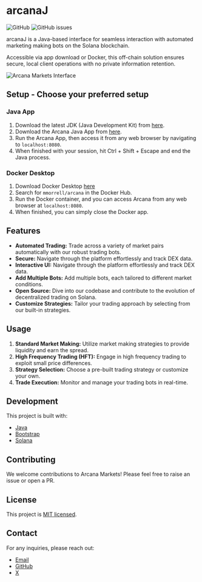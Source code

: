 # arcanaJ

![GitHub](https://img.shields.io/github/license/makolabs-xyz/arcana)
![GitHub issues](https://img.shields.io/github/issues/makolabs-xyz/arcana)

arcanaJ is a Java-based interface for seamless interaction with automated marketing making bots on the Solana blockchain. 

Accessible via app download or Docker, this off-chain solution ensures secure, local client operations with no private information retention.

![Arcana Markets Interface](https://github.com/makolabs-xyz/arcana/assets/90412655/272b4237-79f6-4cb6-a58a-155bda194cbc)

## Setup - Choose your preferred setup

### Java App
1. Download the latest JDK (Java Development Kit) from [here](https://www.oracle.com/java/technologies/javase-jdk15-downloads.html).
2. Download the Arcana Java App from [here](https://arcana.markets/arcana-1.0.jar).
3. Run the Arcana App, then access it from any web browser by navigating to `localhost:8080`.
4. When finished with your session, hit Ctrl + Shift + Escape and end the Java process.

### Docker Desktop
1. Download Docker Desktop [here](https://www.docker.com/products/docker-desktop/)
2. Search for `mmorrell/arcana` in the Docker Hub.
3. Run the Docker container, and you can access Arcana from any web browser at `localhost:8080`.
4. When finished, you can simply close the Docker app.


## Features

- **Automated Trading:** Trade across a variety of market pairs automatically with our robust trading bots.
- **Secure:** Navigate through the platform effortlessly and track DEX data.
- **Interactive UI:** Navigate through the platform effortlessly and track DEX data.
- **Add Multiple Bots:** Add multiple bots, each tailored to different market conditions.
- **Open Source:** Dive into our codebase and contribute to the evolution of decentralized trading on Solana.
- **Customize Strategies:** Tailor your trading approach by selecting from our built-in strategies.

## Usage

1. **Standard Market Making:** Utilize market making strategies to provide liquidity and earn the spread.
2. **High Frequency Trading (HFT):** Engage in high frequency trading to exploit small price differences.
4. **Strategy Selection:** Choose a pre-built trading strategy or customize your own.
5. **Trade Execution:** Monitor and manage your trading bots in real-time.

## Development

This project is built with:

- [Java](https://www.java.com/en/)
- [Bootstrap](https://getbootstrap.com/)
- [Solana](https://solana.com/)

## Contributing

We welcome contributions to Arcana Markets! Please feel free to raise an issue or open a PR.

## License

This project is [MIT licensed](LICENSE).

## Contact

For any inquiries, please reach out:

- [Email](mailto:hello@makolabs.xyz)
- [GitHub](https://github.com/makolabs-xyz)
- [X](https://twitter.com/arcanamarkets)
